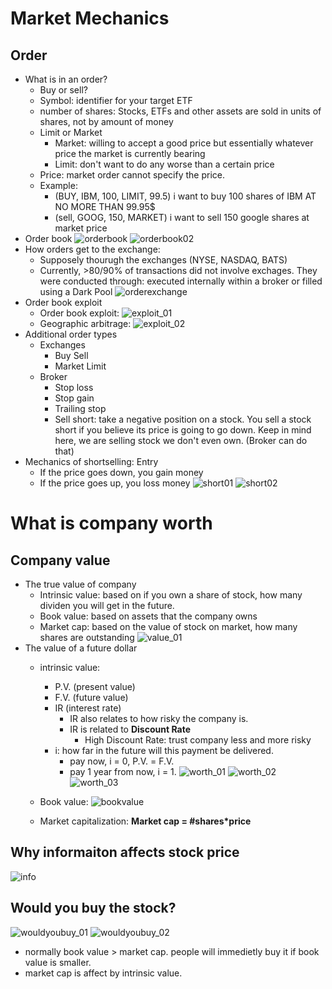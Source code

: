 # Market Mechanics
## Order
- What is in an order?
    - Buy or sell?
    - Symbol: identifier for your target ETF
    - number of shares: Stocks, ETFs and other assets are sold in units of shares, not by amount of money
    - Limit or Market
        - Market: willing to accept a good price but essentially whatever price the market is currently bearing
        - Limit: don't want to do any worse than a certain price
    - Price: market order cannot specify the price.
    - Example: 
        - (BUY, IBM, 100, LIMIT, 99.5) i want to buy 100 shares of IBM AT NO MORE THAN 99.95$
        - (sell, GOOG, 150, MARKET) i want to sell 150 google shares at market price
- Order book
![orderbook](https://raw.githubusercontent.com/suereey/ML4T_summer_study/main/02_screenshot/10_orderbook.PNG)
![orderbook02](https://raw.githubusercontent.com/suereey/ML4T_summer_study/main/02_screenshot/11_orderbook.PNG)
- How orders get to the exchange:
    - Supposely thourugh the exchanges (NYSE, NASDAQ, BATS)
    - Currently, >80/90% of transactions did not involve exchages. They were conducted through:  executed internally within a broker or filled using a Dark Pool
    ![orderexchange](https://raw.githubusercontent.com/suereey/ML4T_summer_study/main/02_screenshot/12_OrderExchange.PNG)
- Order book exploit
    - Order book exploit:
    ![exploit_01](https://raw.githubusercontent.com/suereey/ML4T_summer_study/main/02_screenshot/13_orderbook_exploit.PNG)
    - Geographic arbitrage:
    ![exploit_02](https://raw.githubusercontent.com/suereey/ML4T_summer_study/main/02_screenshot/14_orderbook_exploit.PNG)
- Additional order types
    - Exchanges
        - Buy Sell
        - Market Limit
    - Broker
        - Stop loss
        - Stop gain
        - Trailing stop
        - Sell short: take a negative position on a stock. You sell a stock short if you believe its price is going to go down. Keep in mind here, we are selling stock we don't even own. (Broker can do that)
- Mechanics of shortselling: Entry
    - If the price goes down, you gain money
    - If the price goes up, you loss money
    ![short01](https://raw.githubusercontent.com/suereey/ML4T_summer_study/main/02_screenshot/15_short.PNG)
    ![short02](https://raw.githubusercontent.com/suereey/ML4T_summer_study/main/02_screenshot/16_short.PNG)

# What is company worth
## Company value
- The true value of company
    - Intrinsic value: based on if you own a share of stock, how many dividen you will get in the future.
    - Book value: based on assets that the company owns
    - Market cap: based on the value of stock on market, how many shares are outstanding
    ![value_01](https://raw.githubusercontent.com/suereey/ML4T_summer_study/main/02_screenshot/17_companyvalue.PNG)
- The value of a future dollar
    - intrinsic value:
        - P.V. (present value)
        - F.V. (future value)
        - IR (interest rate)
            - IR also relates to how risky the company is.
            - IR is related to __Discount Rate__
                - High Discount Rate: trust company less and more risky
        - i: how far in the future will this payment be delivered. 
            - pay now, i = 0, P.V. = F.V.
            - pay 1 year from now, i = 1.
        ![worth_01](https://raw.githubusercontent.com/suereey/ML4T_summer_study/main/02_screenshot/18_worthofadollar.PNG)
        ![worth_02](https://raw.githubusercontent.com/suereey/ML4T_summer_study/main/02_screenshot/19_worthofadollar.PNG)
        ![worth_03](https://raw.githubusercontent.com/suereey/ML4T_summer_study/main/02_screenshot/20_worthofadollar.PNG)

    - Book value: 
    ![bookvalue](https://raw.githubusercontent.com/suereey/ML4T_summer_study/main/02_screenshot/21_bookvalue.PNG)
    - Market capitalization: __Market cap = #shares*price__

## Why informaiton affects stock price
![info](https://raw.githubusercontent.com/suereey/ML4T_summer_study/main/02_screenshot/22_info.PNG)
## Would you buy the stock?
![wouldyoubuy_01](https://raw.githubusercontent.com/suereey/ML4T_summer_study/main/02_screenshot/21_woul%20you%20buy.PNG)
![wouldyoubuy_02](https://raw.githubusercontent.com/suereey/ML4T_summer_study/main/02_screenshot/23_woul%20you%20buy.PNG)

- normally book value > market cap. people will immedietly buy it if book value is smaller.
- market cap is affect by intrinsic value.
